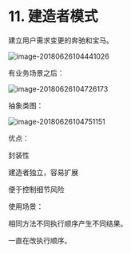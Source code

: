 # 11. 建造者模式

建立用户需求变更的奔驰和宝马。

![image-20180626104441026](https://ws3.sinaimg.cn/large/006tNc79gy1fsodwqcm8sj31220luqaa.jpg)

有业务场景之后：

![image-20180626104726173](https://ws1.sinaimg.cn/large/006tNc79gy1fsodzldjyyj30z60ugdoh.jpg)

抽象类图：

![image-20180626104751151](https://ws1.sinaimg.cn/large/006tNc79gy1fsoe00zsihj30ow0bqabs.jpg)

优点：

封装性

建造者独立，容易扩展

便于控制细节风险

使用场景：

相同方法不同执行顺序产生不同结果。

一直在改执行顺序。

